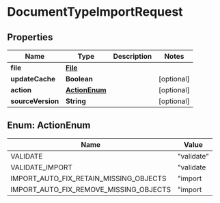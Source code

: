 

# DocumentTypeImportRequest

## Properties

Name | Type | Description | Notes
------------ | ------------- | ------------- | -------------
**file** | [**File**](File.md) |  | 
**updateCache** | **Boolean** |  |  [optional]
**action** | [**ActionEnum**](#ActionEnum) |  |  [optional]
**sourceVersion** | **String** |  |  [optional]



## Enum: ActionEnum

Name | Value
---- | -----
VALIDATE | &quot;validate&quot;
VALIDATE_IMPORT | &quot;validate|import&quot;
IMPORT_AUTO_FIX_RETAIN_MISSING_OBJECTS | &quot;import|auto_fix|retain_missing_objects&quot;
IMPORT_AUTO_FIX_REMOVE_MISSING_OBJECTS | &quot;import|auto_fix|remove_missing_objects&quot;



